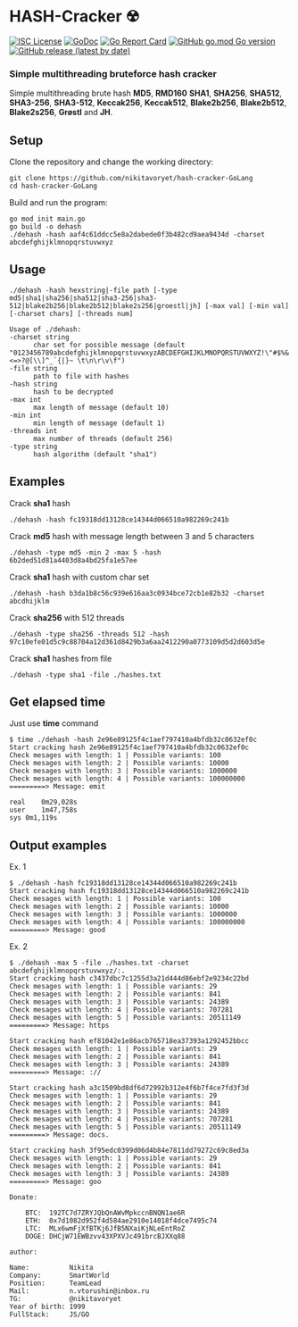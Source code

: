 # HASH-Cracker ☢
[![ISC License](http://img.shields.io/badge/license-MIT-blue.svg)](https://github.com/pedroalbanese/hash-cracker/blob/master/LICENSE) 
[![GoDoc](https://godoc.org/github.com/pedroalbanese/hash-cracker?status.png)](http://godoc.org/github.com/pedroalbanese/hash-cracker)
[![Go Report Card](https://goreportcard.com/badge/github.com/pedroalbanese/hash-cracker)](https://goreportcard.com/report/github.com/pedroalbanese/hash-cracker)
[![GitHub go.mod Go version](https://img.shields.io/github/go-mod/go-version/pedroalbanese/hash-cracker)](https://golang.org)
[![GitHub release (latest by date)](https://img.shields.io/github/v/release/pedroalbanese/hash-cracker)](https://github.com/pedroalbanese/hash-cracker/releases)
### Simple multithreading bruteforce hash cracker

Simple multithreading brute hash **MD5**, **RMD160** **SHA1**, **SHA256**, **SHA512**, **SHA3-256**, **SHA3-512**, **Keccak256**, **Keccak512**, **Blake2b256**, **Blake2b512**, **Blake2s256**, **Grøstl** and **JH**.

## Setup
Clone the repository and change the working directory:

    git clone https://github.com/nikitavoryet/hash-cracker-GoLang
    cd hash-cracker-GoLang
Build and run the program:

    go mod init main.go
    go build -o dehash
    ./dehash -hash aaf4c61ddcc5e8a2dabede0f3b482cd9aea9434d -charset abcdefghijklmnopqrstuvwxyz

## Usage
    ./dehash -hash hexstring|-file path [-type md5|sha1|sha256|sha512|sha3-256|sha3-512|blake2b256|blake2b512|blake2s256|groestl|jh] [-max val] [-min val] [-charset chars] [-threads num] 

    Usage of ./dehash:
    -charset string
          char set for possible message (default "0123456789abcdefghijklmnopqrstuvwxyzABCDEFGHIJKLMNOPQRSTUVWXYZ!\"#$%&'()*+,-./:;<=>?@[\\]^_`{|}~ \t\n\r\v\f")
    -file string
          path to file with hashes
    -hash string
          hash to be decrypted
    -max int
          max length of message (default 10)
    -min int
          min length of message (default 1)
    -threads int
          max number of threads (default 256)
    -type string
          hash algorithm (default "sha1")

## Examples

Crack **sha1** hash
  
    ./dehash -hash fc19318dd13128ce14344d066510a982269c241b

Crack **md5** hash with message length between 3 and 5 characters
    
    ./dehash -type md5 -min 2 -max 5 -hash 6b2ded51d81a4403d8a4bd25fa1e57ee

Crack **sha1** hash with custom char set
    
    ./dehash -hash b3da1b8c56c939e616aa3c0934bce72cb1e82b32 -charset abcdhijklm

Crack **sha256** with 512 threads
    
    ./dehash -type sha256 -threads 512 -hash 97c10efe01d5c9c88704a12d361d8429b3a6aa2412290a0773109d5d2d603d5e

Crack **sha1** hashes from file
    
    ./dehash -type sha1 -file ./hashes.txt

## Get elapsed time

Just use **time** command

    $ time ./dehash -hash 2e96e89125f4c1aef797410a4bfdb32c0632ef0c
    Start cracking hash 2e96e89125f4c1aef797410a4bfdb32c0632ef0c
    Check mesages with length: 1 | Possible variants: 100
    Check mesages with length: 2 | Possible variants: 10000
    Check mesages with length: 3 | Possible variants: 1000000
    Check mesages with length: 4 | Possible variants: 100000000
    =========> Message: emit

    real    0m29,028s
    user    1m47,758s
    sys 0m1,119s

## Output examples

Ex. 1

    $ ./dehash -hash fc19318dd13128ce14344d066510a982269c241b
    Start cracking hash fc19318dd13128ce14344d066510a982269c241b
    Check mesages with length: 1 | Possible variants: 100
    Check mesages with length: 2 | Possible variants: 10000
    Check mesages with length: 3 | Possible variants: 1000000
    Check mesages with length: 4 | Possible variants: 100000000
    =========> Message: good

Ex. 2

    $ ./dehash -max 5 -file ./hashes.txt -charset abcdefghijklmnopqrstuvwxyz/:.
    Start cracking hash c3437dbc7c1255d3a21d444d86ebf2e9234c22bd
    Check mesages with length: 1 | Possible variants: 29
    Check mesages with length: 2 | Possible variants: 841
    Check mesages with length: 3 | Possible variants: 24389
    Check mesages with length: 4 | Possible variants: 707281
    Check mesages with length: 5 | Possible variants: 20511149
    =========> Message: https

    Start cracking hash ef81042e1e86acb765718ea37393a1292452bbcc
    Check mesages with length: 1 | Possible variants: 29
    Check mesages with length: 2 | Possible variants: 841
    Check mesages with length: 3 | Possible variants: 24389
    =========> Message: ://

    Start cracking hash a3c1509bd8df6d72992b312e4f6b7f4ce7fd3f3d
    Check mesages with length: 1 | Possible variants: 29
    Check mesages with length: 2 | Possible variants: 841
    Check mesages with length: 3 | Possible variants: 24389
    Check mesages with length: 4 | Possible variants: 707281
    Check mesages with length: 5 | Possible variants: 20511149
    =========> Message: docs.

    Start cracking hash 3f95edc0399d06d4b84e7811dd79272c69c8ed3a
    Check mesages with length: 1 | Possible variants: 29
    Check mesages with length: 2 | Possible variants: 841
    Check mesages with length: 3 | Possible variants: 24389
    =========> Message: goo

```
Donate:

    BTC:  192TC7d7ZRYJQbQnAWvMpkccnBNQN1ae6R
    ETH:  0x7d1082d952f4d584ae2910e14018f4dce7495c74
    LTC:  MLx6wmFjXfBTKj6JfB5NXaiKjNLeEntRoZ
    DOGE: DHCjW71EWBzvv43XPXVJc491brcBJXXq88
```
    author: 
    
    Name:          Nikita
    Company:       SmartWorld
    Position:      TeamLead
    Mail:          n.vtorushin@inbox.ru
    TG:            @nikitavoryet
    Year of birth: 1999
    FullStack:     JS/GO
